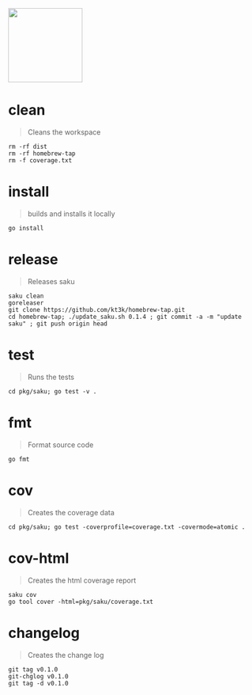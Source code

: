 <img width="150" src="https://kt3k.github.io/saku/media/saku-logo.svg" />

# clean
> Cleans the workspace

    rm -rf dist
    rm -rf homebrew-tap
    rm -f coverage.txt

# install
> builds and installs it locally

    go install

# release
> Releases saku

    saku clean
    goreleaser
    git clone https://github.com/kt3k/homebrew-tap.git
    cd homebrew-tap; ./update_saku.sh 0.1.4 ; git commit -a -m "update saku" ; git push origin head

# test
> Runs the tests

    cd pkg/saku; go test -v .

# fmt
> Format source code

    go fmt

# cov
> Creates the coverage data

    cd pkg/saku; go test -coverprofile=coverage.txt -covermode=atomic .

# cov-html
> Creates the html coverage report

    saku cov
    go tool cover -html=pkg/saku/coverage.txt

# changelog
> Creates the change log

    git tag v0.1.0
    git-chglog v0.1.0
    git tag -d v0.1.0
